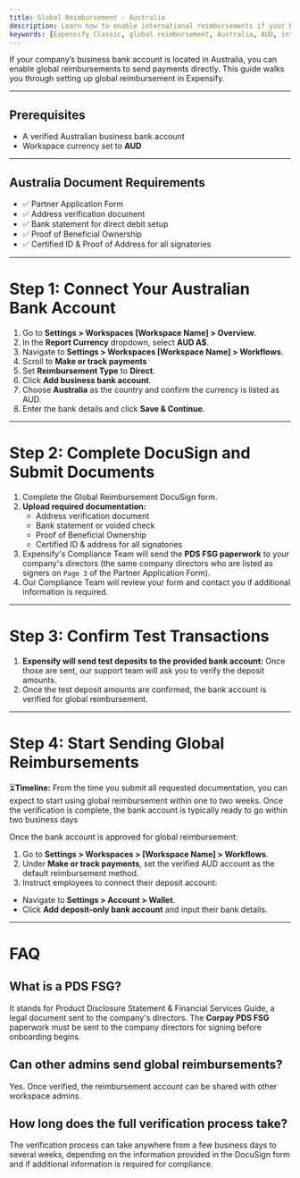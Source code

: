 ```yaml
---
title: Global Reimbursement - Australia
description: Learn how to enable international reimbursements if your business bank account is in Australia.
keywords: [Expensify Classic, global reimbursement, Australia, AUD, international payments, direct deposit, DocuSign, compliance]
---
```


If your company’s business bank account is located in Australia, you can enable global reimbursements to send payments directly. This guide walks you through setting up global reimbursement in Expensify.

---

## Prerequisites
- A verified Australian business bank account
- Workspace currency set to **AUD**

---

## Australia Document Requirements
- ✅ Partner Application Form
- ✅ Address verification document
- ✅ Bank statement for direct debit setup
- ✅ Proof of Beneficial Ownership
- ✅ Certified ID & Proof of Address for all signatories

---

# Step 1: Connect Your Australian Bank Account
1. Go to **Settings > Workspaces [Workspace Name] > Overview**.
2. In the **Report Currency** dropdown, select **AUD A$**.
3. Navigate to **Settings > Workspaces [Workspace Name] > Workflows**.
4. Scroll to **Make or track payments**
5. Set **Reimbursement Type** to **Direct**.
6. Click **Add business bank account**.
7. Choose **Australia** as the country and confirm the currency is listed as AUD.
8. Enter the bank details and click **Save & Continue**.

---

# Step 2: Complete DocuSign and Submit Documents
1. Complete the Global Reimbursement DocuSign form.
2. **Upload required documentation:**
     - Address verification document
     - Bank statement or voided check
     - Proof of Beneficial Ownership
     - Certified ID & address for all signatories
3. Expensify's Compliance Team will send the **PDS FSG paperwork** to your company's directors (the same company directors who are listed as signers on `Page 3` of the Partner Application Form).
4. Our Compliance Team will review your form and contact you if additional information is required.

---

# Step 3: Confirm Test Transactions
1. **Expensify will send test deposits to the provided bank account:** Once those are sent, our support team will ask you to verify the deposit amounts.
2. Once the test deposit amounts are confirmed, the bank account is verified for global reimbursement.
   
---

# Step 4: Start Sending Global Reimbursements

⏳**Timeline:** From the time you submit all requested documentation, you can expect to start using global reimbursement within one to two weeks. Once the verification is complete, the bank account is typically ready to go within two business days

Once the bank account is approved for global reimbursement:
1. Go to **Settings > Workspaces > [Workspace Name] > Workflows**.
2. Under **Make or track payments**, set the verified AUD account as the default reimbursement method.
3.  Instruct employees to connect their deposit account:
   - Navigate to **Settings > Account > Wallet**.
   - Click **Add deposit-only bank account** and input their bank details.

---

# FAQ

## What is a PDS FSG?
It stands for Product Disclosure Statement & Financial Services Guide, a legal document sent to the company's directors. The **Corpay PDS FSG** paperwork must be sent to the company directors for signing before onboarding begins.

## Can other admins send global reimbursements?
Yes. Once verified, the reimbursement account can be shared with other workspace admins.

## How long does the full verification process take?
The verification process can take anywhere from a few business days to several weeks, depending on the information provided in the DocuSign form and if additional information is required for compliance.

